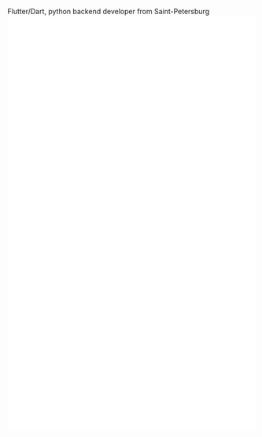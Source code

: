 Flutter/Dart, python backend developer from Saint-Petersburg
![Metrics](https://github.com/Granzh/Granzh/blob/main/github-metrics.svg)